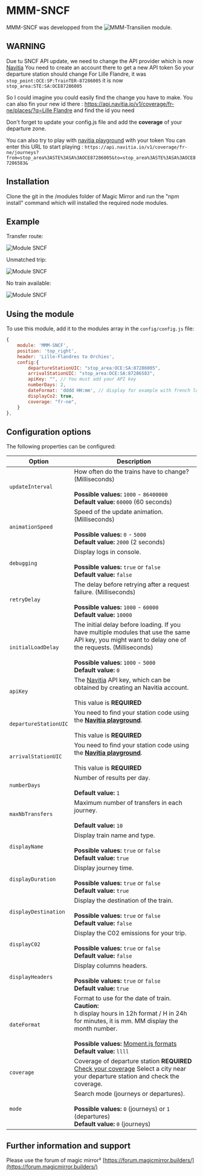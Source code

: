 # MMM-SNCF

MMM-SNCF was developped from the ![MMM-Transilien](https://github.com/lgmorand/MMM-Transilien) module.

## WARNING
Due tu SNCF API update, we need to change the API provider which is now [Navitia](https://www.navitia.io/)
You need to create an account there to get a new API token
So your departure station should change
For Lille Flandre, it was
`stop_point:OCE:SP:TrainTER-87286005`
it is now 
`stop_area:STE:SA:OCE87286005`

So I could imagine you could easily find the change you have to make.
You can also fin your new id there : [https://api.navitia.io/v1/coverage/fr-ne/places/?q=Lille Flandre](https://api.navitia.io/v1/coverage/fr-ne/places/?q=Lille%20Flandre)
and find the id you need

Don't forget to update your config.js file and add the **coverage** of your departure zone.

You can also try to play with [navitia playground](https://canaltp.github.io/navitia-playground/play.html) with your token
You can enter this URL to start playing :
`https://api.navitia.io/v1/coverage/fr-ne/journeys?from=stop_area%3ASTE%3ASA%3AOCE87286005&to=stop_area%3ASTE%3ASA%3AOCE87286583&`

## Installation

Clone the git in the /modules folder of Magic Mirror and run the "npm install" command which will installed the required node modules.

## Example

Transfer route:

![Module SNCF](https://github.com/abrochet/MMM-SNCF/blob/master/screenshots/transilien.png)

Unmatched trip:

![Module SNCF](https://github.com/abrochet/MMM-SNCF/blob/master/screenshots/transilien_2.png) 

No train available:

![Module SNCF](https://github.com/abrochet/MMM-SNCF/blob/master/screenshots/transilien_3.png)

## Using the module

To use this module, add it to the modules array in the `config/config.js` file:

```javascript
{
    module: 'MMM-SNCF',
    position: 'top_right',
    header: 'Lille-Flandres to Orchies',
    config:{
        departureStationUIC: "stop_area:OCE:SA:87286005",
        arrivalStationUIC: "stop_area:OCE:SA:87286583",
        apiKey: "", // You must add your API key
		numberDays: 2,
        dateFormat: 'dddd HH:mm', // display for example with french locale Jeudi 08:43
        displayCo2: true,
        coverage: "fr-ne",
    }
},
```

## Configuration options

The following properties can be configured:

| Option           | Description
| ---------------- | -----------
| `updateInterval` | How often do the trains have to change? (Milliseconds) <br><br> **Possible values:** `1000` - `86400000` <br> **Default value:** `60000` (60 seconds)
| `animationSpeed` | Speed of the update animation. (Milliseconds) <br><br> **Possible values:** `0` - `5000` <br> **Default value:** `2000` (2 seconds)
| `debugging` | Display logs in console. <br><br> **Possible values:** `true` or `false` <br> **Default value:** `false`
| `retryDelay` | The delay before retrying after a request failure. (Milliseconds) <br><br> **Possible values:** `1000` - `60000` <br> **Default value:** `10000`
| `initialLoadDelay` | The initial delay before loading. If you have multiple modules that use the same API key, you might want to delay one of the requests. (Milliseconds) <br><br> **Possible values:** `1000` - `5000` <br> **Default value:** `0`
| `apiKey` | The [Navitia](https://www.navitia.io/) API key, which can be obtained by creating an Navitia account. <br><br> This value is **REQUIRED**
| `departureStationUIC` | You need to find your station code using the [**Navitia playground**](https://canaltp.github.io/navitia-playground/play.html?request=https%3A%2F%2Fapi.navitia.io%2Fv1%2Fcoverage%2F%257Bregion.id%257D%2Fstop_areas%2F%257Bstop_area.id%257D%2Fdepartures).<br><br> This value is **REQUIRED**
| `arrivalStationUIC` | You need to find your station code using the [**Navitia playground**](https://canaltp.github.io/navitia-playground/play.html?request=https%3A%2F%2Fapi.navitia.io%2Fv1%2Fcoverage%2F%257Bregion.id%257D%2Fstop_areas%2F%257Bstop_area.id%257D%2Fdepartures).<br><br> This value is **REQUIRED**
| `numberDays` | Number of results per day. <br><br> **Default value:** `1` 
| `maxNbTransfers` | Maximum number of transfers in each journey. <br><br> **Default value:** `10` 
| `displayName` | Display train name and type. <br><br> **Possible values:** `true` or `false` <br> **Default value:** `true`
| `displayDuration` | Display journey time. <br><br> **Possible values:** `true` or `false` <br> **Default value:** `true`
| `displayDestination` | Display the destination of the train. <br><br> **Possible values:** `true` or `false` <br> **Default value:** `false`
| `displayC02` | Display the C02 emissions for your trip. <br><br> **Possible values:** `true` or `false` <br> **Default value:** `false`
| `displayHeaders` | Display columns headers. <br><br> **Possible values:** `true` or `false` <br> **Default value:** `true`
| `dateFormat` | Format to use for the date of train.<br> **Caution:**<br>h display hours in 12h format / H in 24h<br>for minutes, it is mm. MM display the month number.<br><br> **Possible values:** [Moment.js formats](https://momentjs.com/docs/#/parsing/string-format/) <br> **Default value:** `llll`
| `coverage` | Coverage of departure station **REQUIRED**<br>[Check your coverage](https://www.navitia.io/datasets) Select a city near your departure station and check the coverage.
| `mode` | Search mode (journeys or departures). <br><br> **Possible values:** `0` (journeys) or `1` (departures) <br> **Default value:** `0` (journeys)

## Further information and support

Please use the forum of magic mirror² [https://forum.magicmirror.builders/](https://forum.magicmirror.builders/)
